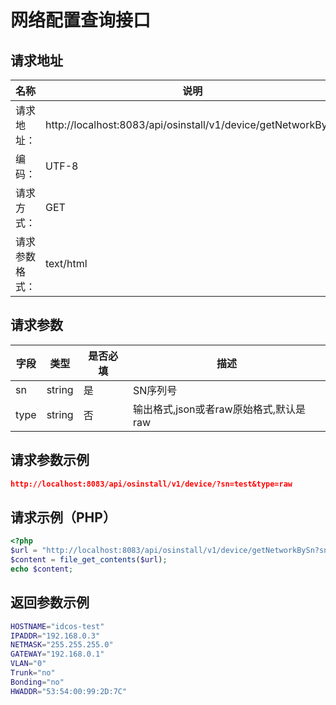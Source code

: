 # 网络配置查询接口

## 请求地址

名称 | 说明
--- | ---
请求地址： | http://localhost:8083/api/osinstall/v1/device/getNetworkBySn
编码： | UTF-8
请求方式： | GET
请求参数格式： | text/html

## 请求参数

字段 | 类型 | 是否必填 | 描述
--- | --- | --- | ---
sn | string | 是 | SN序列号
type | string | 否 | 输出格式,json或者raw原始格式,默认是raw

## 请求参数示例

```json
http://localhost:8083/api/osinstall/v1/device/?sn=test&type=raw
```	
## 请求示例（PHP）

```php
<?php
$url = "http://localhost:8083/api/osinstall/v1/device/getNetworkBySn?sn=test&type=raw";
$content = file_get_contents($url);
echo $content;
```

## 返回参数示例

```bash
HOSTNAME="idcos-test"
IPADDR="192.168.0.3"
NETMASK="255.255.255.0"
GATEWAY="192.168.0.1"
VLAN="0"
Trunk="no"
Bonding="no"
HWADDR="53:54:00:99:2D:7C"
```
